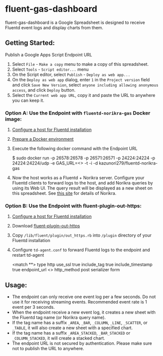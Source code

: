 fluent-gas-dashboard
====================

fluent-gas-dashboard is a Google Spreadsheet is designed to receive Fluentd event logs and display charts from them.

## Getting Started:

Publish a Google Apps Script Endpoint URL

1. Select `File` - `Make a copy` menu to make a copy of this spreadsheet.
2. Select `Tools` - `Script editor...` menu
3. On the Script editor, select `Publish` - `Deploy as web app...`
4. On the `Deploy as web app` dialog, enter `1` in the `Project version` field and click `Save New Version`, select `anyone including allowing anonymous access`, and click `Deploy` button.
5. Select the `Current web app URL`, copy it and paste the URL to anywhere you can keep it.

### Option A: Use the Endpoint with `fluentd-norikra-gas` Docker image:
1. [Configure a host for Fluentd installation](https://www.google.com/url?q=http://docs.fluentd.org/articles/before-install&usd=2&usg=ALhdy2-Eq3wSUPNxaZr13oC2Mt5UssbUhw)
2. [Prepare a Docker environment](https://www.google.com/url?q=https://www.docker.io/&usd=2&usg=ALhdy2-uNZKLM-jQQXncnc5eKHG-11c4og)
3. Execute the following docker command with the Endpoint URL

    $ sudo docker run -p 26578:26578 -p 26571:26571 -p 24224:24224 -p 24224:24224/udp -e GAS_URL=<<ENDPOINT URL>> -t -i -d kazunori279/fluentd-norikra-gas

4. Now the host works as a Fluentd + Norikra server. Configure your Fluentd clients to forward logs to the host, and add Norikra queries by using its Web UI. The query result will be displayed as a new sheet on this spreadsheet. See [this site](http://norikra.github.io/) for details of Norikra.

### Option B: Use the Endpoint with fluent-plugin-out-https:
1. [Configure a host for Fluentd installation](https://www.google.com/url?q=http://docs.fluentd.org/articles/before-install&usd=2&usg=ALhdy2-Eq3wSUPNxaZr13oC2Mt5UssbUhw)
2. Download [fluent-plugin-out-https](https://www.google.com/url?q=https://github.com/kazunori279/fluent-plugin-out-https&usd=2&usg=ALhdy28zgZOuf3L6f8uw3RZDVZefvDH1eA)
3. Copy `/lib/fluent/plugin/out_https.rb` into `/plugin` directory of your Fluentd installation
4. Configure `td-agent.conf` to forward Fluentd logs to the endpoint and restart td-agent

    <match **>
      type            http
      use_ssl         true
      include_tag     true
      include_timestamp true
      endpoint_url    <<ENDPOINT URL>>
      http_method     post
      serializer      form
    </match>

## Usage:

- The endpoint can only receive one event log per a few seconds. Do not use it for receiving streaming events. Recommended event rate is 1 event per 3 seconds.
- When the endpoint receive a new event log, it creates a new sheet with the Fluentd tag name (or Norikra query name).
- If the tag name has a suffix `_AREA`, `_BAR`, `_COLUMN`, `_LINE`, `_SCATTER`, or `_TABLE`, it will also create a new sheet with a specified chart.
- If the tag name has a suffix `_AREA_STACKED`, `_BAR_STACKED` or `_COLUMN_STACKED`, it will create a stacked chart.
- The endpoint URL is not secured by authentication. Please make sure not to publish the URL to anywhere.
